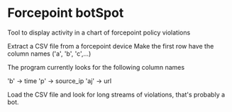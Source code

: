 # Forcepoint botSpot

Tool to display activity in a chart of forcepoint policy violations

Extract a CSV file from a forcepoint device
Make the first row have the column names ('a', 'b', 'c',...)

The program currently looks for the following column names

'b' -> time
'p' -> source_ip
'aj' -> url 

Load the CSV file and look for long streams of violations, that's probably a bot.


